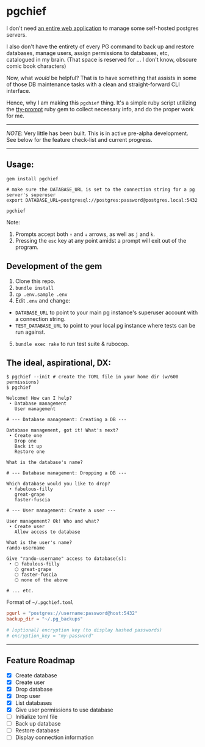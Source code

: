 # pgchief

I don't need [an entire web application](https://www.pgadmin.org/) to manage
some self-hosted postgres servers.

I also don't have the entirety of every PG command to back up and restore
databases, manage users, assign permissions to databases, etc, catalogued in my
brain. (That space is reserved for ... I don't know, obscure comic book characters)

Now, what *would* be helpful? That is to have something that assists in some of those
DB maintenance tasks with a clean and straight-forward CLI interface.

Hence, why I am making this `pgchief` thing. It's a simple ruby script utilizing
the [tty-prompt](https://github.com/piotrmurach/tty-prompt) ruby gem to collect
necessary info, and do the proper work for me.

***

*NOTE*: Very little has been built. This is in active pre-alpha development. See
below for the feature check-list and current progress.

***

## Usage:

```
gem install pgchief

# make sure the DATABASE_URL is set to the connection string for a pg server's superuser
export DATABASE_URL=postgresql://postgres:password@postgres.local:5432

pgchief
```

Note:

1. Prompts accept both `↑` and `↓` arrows, as well as `j` and `k`.
2. Pressing the `esc` key at any point amidst a prompt will exit out of the program.

## Development of the gem

1. Clone this repo.
2. `bundle install`
3. `cp .env.sample .env`
4. Edit `.env` and change:
  * `DATABASE_URL` to point to your main pg instance's superuser account with a connection string.
  * `TEST_DATABASE_URL` to point to your local pg instance where tests can be run against.
5. `bundle exec rake` to run test suite & rubocop.

## The ideal, aspirational, DX:

```
$ pgchief --init # create the TOML file in your home dir (w/600 permissions)
$ pgchief

Welcome! How can I help?
 ‣ Database management
   User management

# --- Database management: Creating a DB ---

Database management, got it! What's next?
 ‣ Create one
   Drop one
   Back it up
   Restore one

What is the database's name?

# --- Database management: Dropping a DB ---

Which database would you like to drop?
 ‣ fabulous-filly
   great-grape
   faster-fuscia

# --- User management: Create a user ---

User management? Ok! Who and what?
 ‣ Create user
   Allow access to database

What is the user's name?
rando-username

Give "rando-username" access to database(s):
 ‣ ⬡ fabulous-filly
   ⬡ great-grape
   ⬡ faster-fuscia
   ⬡ none of the above

# ... etc.
```

Format of `~/.pgchief.toml`

```toml
pgurl = "postgres://username:password@host:5432"
backup_dir = "~/.pg_backups"

# [optional] encryption key (to display hashed passwords)
# encryption_key = "my-password"
```

***

## Feature Roadmap

- [x] Create database
- [x] Create user
- [x] Drop database
- [x] Drop user
- [x] List databases
- [x] Give user permissions to use database
- [ ] Initialize toml file
- [ ] Back up database
- [ ] Restore database
- [ ] Display connection information
